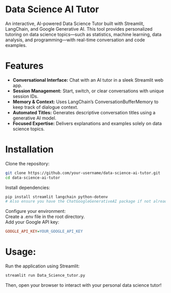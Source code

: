 # Data Science AI Tutor  
  
An interactive, AI-powered Data Science Tutor built with Streamlit, LangChain, and Google Generative AI. This tool provides personalized tutoring on data science topics—such as statistics, machine learning, data analysis, and programming—with real-time conversation and code examples.  
  
# Features  
- **Conversational Interface:** Chat with an AI tutor in a sleek Streamlit web app.  
- **Session Management:** Start, switch, or clear conversations with unique session IDs.  
- **Memory & Context:** Uses LangChain’s ConversationBufferMemory to keep track of dialogue context.  
- **Automated Titles:** Generates descriptive conversation titles using a generative AI model.  
- **Focused Expertise:** Delivers explanations and examples solely on data science topics.  
  
# Installation     
Clone the repository:  
```bash  
git clone https://github.com/your-username/data-science-ai-tutor.git  
cd data-science-ai-tutor
```
  
Install dependencies:  
```bash  
pip install streamlit langchain python-dotenv  
# Also ensure you have the ChatGoogleGenerativeAI package if not already installed
```
  
Configure your environment:  
Create a .env file in the root directory.  
Add your Google API key:  
```ini  
GOOGLE_API_KEY=YOUR_GOOGLE_API_KEY
```
  
# Usage:  
Run the application using Streamlit:   
```bash    
streamlit run Data_Science_tutor.py
```
Then, open your browser to interact with your personal data science tutor!  
